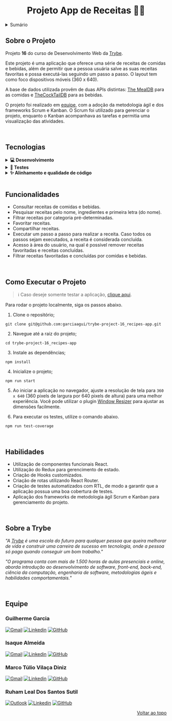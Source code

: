 <a name="readme-top"></a>

<h1 align="center">Projeto App de Receitas 🧑‍🍳</h1>

<details>
  <summary>Sumário</summary>
  <ol>
    <li><a href="#sobre-o-projeto">Sobre o Projeto</a></li>
    <li><a href="#tecnologias">Tecnologias</a></li>
    <li><a href="#funcionalidades">Funcionalidades</a></li>
    <li><a href="#como-executar-o-projeto">Como Executar o Projeto</a></li>
    <li><a href="#habilidades">Habilidades</a></li>
    <li><a href="#sobre-a-trybe">Sobre a Trybe</a></li>
    <li><a href="#equipe">Equipe</a></li>
  </ol>
</details>

## Sobre o Projeto

Projeto **16** do curso de Desenvolvimento Web da [Trybe][trybe-site-url].

Este projeto é uma aplicação que oferece uma série de receitas de comidas e bebidas, além de permitir que a pessoa usuária salve as suas receitas favoritas e possa executá-las seguindo um passo a passo. O layout tem como foco dispositivos móveis (360 x 640).

A base de dados utilizada provêm de duas APIs distintas: [The MealDB](https://www.themealdb.com) para as comidas e [TheCockTailDB](https://www.thecocktaildb.com/api.php) para as bebidas.

O projeto foi realizado em <a href="#equipe">equipe</a>, com a adoção da metodologia ágil e dos frameworks Scrum e Kanban. O Scrum foi utilizado para gerenciar o projeto, enquanto o Kanban acompanhava as tarefas e permitia uma visualização das atividades.

<!-- [![Projeto XXX][project-demo]][project-url] -->

<br/>

## Tecnologias

<details>
  <summary><strong>💻 Desenvolvimento </strong></summary><br />

- [HTML5][html5-url]
- [CSS3][css3-url]
- [JavaScript][javascript-url]
- [Bootstrap][bootstrap-url]
- [React.js][react-url]
- [React Router][react-router-url]
- [Redux][redux-url]

---

</details>

<details>
  <summary><strong>🧪 Testes </strong></summary><br />

- [Jest][jest-url]
- [React Testing Library][rtl-url]

---

</details>

<details>
  <summary><strong>✨ Alinhamento e qualidade de código </strong></summary><br />

- [ESLint][eslint-url]
- [StyleLint][stylelint-url]

---

</details>

<br/>

## Funcionalidades

<ul>
  <li>Consultar receitas de comidas e bebidas.</li>
  <li>Pesquisar receitas pelo nome, ingredientes e primeira letra (do nome).</li>
  <li>Filtrar receitas por categoria pré-determinadas.</li>
  <li>Favoritar receitas.</li>
  <li>Compartilhar receitas.</li>
  <li>Executar um passo a passo para realizar a receita. Caso todos os passos sejam executados, a receita é considerada concluída.</li>
  <li>Acesso à área do usuário, na qual é possível remover receitas favoritadas e receitas concluídas.</li>
  <li>Filtrar receitas favoritadas e concluídas por comidas e bebidas.</li>
</ul>

<br/>

## Como Executar o Projeto

> ℹ️ Caso deseje somente testar a aplicação, [clique aqui][project-url].

Para rodar o projeto localmente, siga os passos abaixo.

1. Clone o repositório;

```
git clone git@github.com:garciaagui/trybe-project-16_recipes-app.git
```

2. Navegue até a raiz do projeto;

```
cd trybe-project-16_recipes-app
```

3. Instale as dependências;

```
npm install
```

4. Inicialize o projeto;

```
npm run start
```

5. Ao iniciar a aplicação no navegador, ajuste a resolução de tela para `360 x 640` (360 pixels de largura por 640 pixels de altura) para uma melhor experiência. Você pode utilizar o plugin [Window Resizer](https://chrome.google.com/webstore/detail/window-resizer/kkelicaakdanhinjdeammmilcgefonfh?hl=en) para ajustar as dimensões facilmente.

6. Para executar os testes, utilize o comando abaixo.

```
npm run test-coverage
```

<br/>

## Habilidades

<ul>
  <li>Utilização de componentes funcionais React.</li>
  <li>Utilização do Redux para gerencimento de estado.</li>
  <li>Criação de Hooks customizados.</li>
  <li>Criação de rotas utilizando React Router.</li>
  <li>Criação de testes automatizados com RTL, de modo a garantir que a aplicação possua uma boa cobertura de testes.</li>
  <li>Aplicação dos frameworks de metodologia ágil Scrum e Kanban para gerenciamento do projeto.</li>
</ul>

<br/>

## Sobre a Trybe

_"A [Trybe][trybe-site-url] é uma escola do futuro para qualquer pessoa que queira melhorar de vida e construir uma carreira de sucesso em tecnologia, onde a pessoa só paga quando conseguir um bom trabalho."_

_"O programa conta com mais de 1.500 horas de aulas presenciais e online, aborda introdução ao desenvolvimento de software, front-end, back-end, ciência da computação, engenharia de software, metodologias ágeis e habilidades comportamentais._"

<br/>

## Equipe

### Guilherme Garcia

[![Gmail][gmail-badge]][email-guilherme] [![Linkedin][linkedin-badge]][linkedin-guilherme] [![GitHub][github-badge]][github-guilherme]

### Isaque Almeida

[![Gmail][gmail-badge]][email-isaque] [![Linkedin][linkedin-badge]][linkedin-isaque] [![GitHub][github-badge]][github-isaque]

### Marco Túlio Vilaça Diniz

[![Gmail][gmail-badge]][email-marcos] [![Linkedin][linkedin-badge]][linkedin-marcos] [![GitHub][github-badge]][github-marcos]

### Ruham Leal Dos Santos Sutil

[![Outlook][outlook-badge]][email-ruham] [![Linkedin][linkedin-badge]][linkedin-ruham] [![GitHub][github-badge]][github-ruham]

<p align="right"><a href="#readme-top">Voltar ao topo</a></p>

<!-- MARKDOWN LINKS & IMAGES -->

[trybe-site-url]: https://www.betrybe.com/

<!-- [project-demo]: -->

[project-url]: https://recipes-perfecto-app.vercel.app

<!-- Stacks URLs -->

[bootstrap-url]: https://getbootstrap.com/
[css3-url]: https://developer.mozilla.org/en-US/docs/Web/CSS
[eslint-url]: https://eslint.org/
[html5-url]: https://developer.mozilla.org/en-US/docs/Web/HTML
[javascript-url]: https://developer.mozilla.org/en-US/docs/Web/JavaScript
[jest-url]: https://jestjs.io/
[react-url]: https://reactjs.org/
[react-router-url]: https://reactrouter.com/en/main
[redux-url]: https://redux.js.org/
[rtl-url]: https://testing-library.com/docs/react-testing-library/intro/
[stylelint-url]: https://stylelint.io/

<!-- Contact Badges -->

[gmail-badge]: https://img.shields.io/badge/Gmail-D14836?style=for-the-badge&logo=gmail&logoColor=white
[outlook-badge]: https://img.shields.io/badge/Microsoft_Outlook-0078D4?style=for-the-badge&logo=microsoft-outlook&logoColor=white
[linkedin-badge]: https://img.shields.io/badge/LinkedIn-0077B5?style=for-the-badge&logo=linkedin&logoColor=white
[github-badge]: https://img.shields.io/badge/GitHub-100000?style=for-the-badge&logo=github&logoColor=white
[instagram-badge]: https://img.shields.io/badge/Instagram-E4405F?style=for-the-badge&logo=instagram&logoColor=white

<!-- Contact URLs -->

[email-guilherme]: mailto:garciaguig@gmail.com
[linkedin-guilherme]: https://www.linkedin.com/in/garciaagui/
[github-guilherme]: https://github.com/garciaagui
[email-isaque]: mailto:isaque.santos@ufpe.br
[linkedin-isaque]: https://www.linkedin.com/in/isaque-f-s-almeida/
[github-isaque]: https://github.com/IsaqueAlmeida
[email-marcos]: mailto:marcotuliodiniz2257@gmail.com
[linkedin-marcos]: https://www.linkedin.com/in/marcotuliovd/
[github-marcos]: https://github.com/marcotuliovd
[email-ruham]: mailto:ruhamxlpro@hotmail.com
[linkedin-ruham]: https://www.linkedin.com/in/ruham-leal/
[github-ruham]: https://github.com/RuhamLeal
